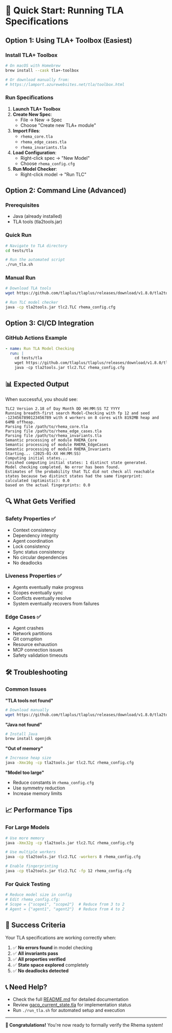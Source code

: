 # 🚀 Quick Start: Running TLA Specifications

## Option 1: Using TLA+ Toolbox (Easiest)

### Install TLA+ Toolbox
```bash
# On macOS with Homebrew
brew install --cask tla+-toolbox

# Or download manually from:
# https://lamport.azurewebsites.net/tla/toolbox.html
```

### Run Specifications
1. **Launch TLA+ Toolbox**
2. **Create New Spec**:
   - File → New → Spec
   - Choose "Create new TLA+ module"
3. **Import Files**:
   - `rhema_core.tla`
   - `rhema_edge_cases.tla` 
   - `rhema_invariants.tla`
4. **Load Configuration**:
   - Right-click spec → "New Model"
   - Choose `rhema_config.cfg`
5. **Run Model Checker**:
   - Right-click model → "Run TLC"

## Option 2: Command Line (Advanced)

### Prerequisites
- Java (already installed)
- TLA tools (tla2tools.jar)

### Quick Run
```bash
# Navigate to TLA directory
cd tests/tla

# Run the automated script
./run_tla.sh
```

### Manual Run
```bash
# Download TLA tools
wget https://github.com/tlaplus/tlaplus/releases/download/v1.8.0/tla2tools.jar

# Run TLC model checker
java -cp tla2tools.jar tlc2.TLC rhema_config.cfg
```

## Option 3: CI/CD Integration

### GitHub Actions Example
```yaml
- name: Run TLA Model Checking
  run: |
    cd tests/tla
    wget https://github.com/tlaplus/tlaplus/releases/download/v1.8.0/tla2tools.jar
    java -cp tla2tools.jar tlc2.TLC rhema_config.cfg
```

## 📊 Expected Output

When successful, you should see:
```
TLC2 Version 2.18 of Day Month DD HH:MM:SS TZ YYYY
Running breadth-first search Model-Checking with fp 12 and seed -1234567890123456789 with 4 workers on 8 cores with 8192MB heap and 64MB offheap.
Parsing file /path/to/rhema_core.tla
Parsing file /path/to/rhema_edge_cases.tla
Parsing file /path/to/rhema_invariants.tla
Semantic processing of module RHEMA_Core
Semantic processing of module RHEMA_EdgeCases
Semantic processing of module RHEMA_Invariants
Starting... (2025-01-XX HH:MM:SS)
Computing initial states...
Finished computing initial states: 1 distinct state generated.
Model checking completed. No error has been found.
Estimates of the probability that TLC did not check all reachable states because two distinct states had the same fingerprint:
calculated (optimistic): 0.0
based on the actual fingerprints: 0.0
```

## 🔍 What Gets Verified

### Safety Properties ✅
- Context consistency
- Dependency integrity  
- Agent coordination
- Lock consistency
- Sync status consistency
- No circular dependencies
- No deadlocks

### Liveness Properties ✅
- Agents eventually make progress
- Scopes eventually sync
- Conflicts eventually resolve
- System eventually recovers from failures

### Edge Cases ✅
- Agent crashes
- Network partitions
- Git corruption
- Resource exhaustion
- MCP connection issues
- Safety validation timeouts

## 🛠️ Troubleshooting

### Common Issues

**"TLA tools not found"**
```bash
# Download manually
wget https://github.com/tlaplus/tlaplus/releases/download/v1.8.0/tla2tools.jar
```

**"Java not found"**
```bash
# Install Java
brew install openjdk
```

**"Out of memory"**
```bash
# Increase heap size
java -Xmx16g -cp tla2tools.jar tlc2.TLC rhema_config.cfg
```

**"Model too large"**
- Reduce constants in `rhema_config.cfg`
- Use symmetry reduction
- Increase memory limits

## 📈 Performance Tips

### For Large Models
```bash
# Use more memory
java -Xmx32g -cp tla2tools.jar tlc2.TLC rhema_config.cfg

# Use multiple workers
java -cp tla2tools.jar tlc2.TLC -workers 8 rhema_config.cfg

# Enable fingerprinting
java -cp tla2tools.jar tlc2.TLC -fp 12 rhema_config.cfg
```

### For Quick Testing
```bash
# Reduce model size in config
# Edit rhema_config.cfg:
# Scope = {"scope1", "scope2"}  # Reduce from 3 to 2
# Agent = {"agent1", "agent2"}  # Reduce from 4 to 2
```

## 🎯 Success Criteria

Your TLA specifications are working correctly when:

1. ✅ **No errors found** in model checking
2. ✅ **All invariants pass** 
3. ✅ **All properties verified**
4. ✅ **State space explored** completely
5. ✅ **No deadlocks detected**

## 📞 Need Help?

- Check the full [README.md](README.md) for detailed documentation
- Review [gacp_current_state.tla](gacp_current_state.tla) for implementation status
- Run `./run_tla.sh` for automated setup and execution

---

**🎉 Congratulations!** You're now ready to formally verify the Rhema system! 